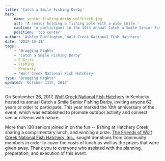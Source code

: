```yaml
---
title: 'Catch a Smile Fishing Derby'
hero:
    name: senior-fishing-derby-wolfcreek.jpg
    alt: 'A senior holding a fishing pole with a wide smile.'
    caption: 'A participant in the 10th annual Catch a Smile Senior Fishing Derby shows off his catch and his smile.  Photo by Ashley Buffington USFWS.'
    position: 'top center'
author: 'Ashley Buffington, Wolf Creek National Fish Hatchery'
date: '2017-10-11'
tags:
    - 'Bragging Rights'
    - 'Catch a Smile Fishing Derby'
    - E-Grits
    - Fishing
    - Kentucky
    - 'Wolf Creek National Fish Hatchery'
type: 'Bragging Rights'
updated: 'October 11th, 2017'
---
```


On September 26, 2017, [Wolf Creek National Fish Hatchery](https://www.fws.gov/wolfcreek/) in Kentucky hosted its annual Catch a Smile Senior Fishing Derby, inviting anyone 62 years or older to participate. This year marked the 10th anniversary of the event, which was  established to promote outdoor activity and connect senior citizens with nature.

More than 130 seniors joined in on the fun -- fishing at Hatchery Creek, sharing  a complimentary lunch, and winning a prize. [The Friends of Wolf Creek National Fish Hatchery, Inc.](https://www.friendsofwolfcreeknfh.com/), sought donations from community members in order to cover the costs of lunch as well as the prizes that were given away. Thank you to everyone who assisted with the planning, preparation, and execution of this event.

